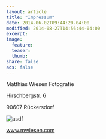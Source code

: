 ```yaml
---
layout: article
title: "Impressum"
date: 2014-06-02T09:44:20-04:00
modified: 2014-08-27T14:56:44-04:00
excerpt: 
image:
  feature:
  teaser:
  thumb:
share: false
ads: false
---
```



Matthias Wiesen Fotografie

Hirschbergstr. 6

90607 Rückersdorf

![asdf](himbeere.jpg)

www.mwiesen.com
